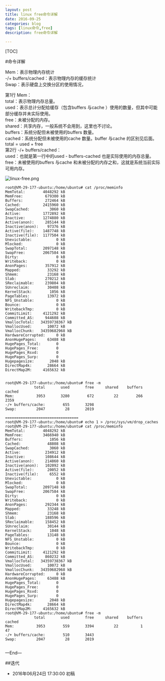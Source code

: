 ```yaml
---
layout: post
title: linux free命令详解
date: 2016-09-25
categories: blog
tags: [linux命令,free]
description: free命令详解

---
```



[TOC]

#命令详解

Mem：表示物理内存统计   
-/+ buffers/cached：表示物理内存的缓存统计   
Swap：表示硬盘上交换分区的使用情况，  
 
第1行  Mem：  
total：表示物理内存总量。   
used：表示总计分配给缓存（包含buffers 与cache ）使用的数量，但其中可能部分缓存并未实际使用。   
free：未被分配的内存。   
shared：共享内存，一般系统不会用到，这里也不讨论。   
buffers：系统分配但未被使用的buffers 数量。   
cached：系统分配但未被使用的cache 数量。buffer 与cache 的区别见后面。   
total = used + free    
第2行   -/+ buffers/cached：  
used：也就是第一行中的used - buffers-cached   也是实际使用的内存总量。   
free：未被使用的buffers 与cache 和未被分配的内存之和，这就是系统当前实际可用内存。  

![linux-free.png](http://7xpyze.com1.z0.glb.clouddn.com/linux-free.png)


```
root@VM-29-177-ubuntu:/home/ubuntu# cat /proc/meminfo
MemTotal:        4048292 kB
MemFree:          679300 kB
Buffers:          272464 kB
Cached:          2415960 kB
SwapCached:         3060 kB
Active:          1772892 kB
Inactive:        1274880 kB
Active(anon):     285144 kB
Inactive(anon):    97376 kB
Active(file):    1487748 kB
Inactive(file):  1177504 kB
Unevictable:           0 kB
Mlocked:               0 kB
SwapTotal:       2097148 kB
SwapFree:        2067584 kB
Dirty:                 0 kB
Writeback:             0 kB
AnonPages:        357912 kB
Mapped:            33292 kB
Shmem:             23168 kB
Slab:             270212 kB
SReclaimable:     239804 kB
SUnreclaim:        30408 kB
KernelStack:        1056 kB
PageTables:        13972 kB
NFS_Unstable:          0 kB
Bounce:                0 kB
WritebackTmp:          0 kB
CommitLimit:     4121292 kB
Committed_AS:     944608 kB
VmallocTotal:   34359738367 kB
VmallocUsed:       10072 kB
VmallocChunk:   34359682968 kB
HardwareCorrupted:     0 kB
AnonHugePages:     63488 kB
HugePages_Total:       0
HugePages_Free:        0
HugePages_Rsvd:        0
HugePages_Surp:        0
Hugepagesize:       2048 kB
DirectMap4k:       28664 kB
DirectMap2M:     4165632 kB


root@VM-29-177-ubuntu:/home/ubuntu# free -m
             total       used       free     shared    buffers     cached
Mem:          3953       3280        672         22        266       2359
-/+ buffers/cache:        655       3298
Swap:         2047         28       2019

=================================
root@VM-29-177-ubuntu:/home/ubuntu# echo 1 > /proc/sys/vm/drop_caches
root@VM-29-177-ubuntu:/home/ubuntu# cat /proc/meminfo
MemTotal:        4048292 kB
MemFree:         3466940 kB
Buffers:            1056 kB
Cached:            48808 kB
SwapCached:         3060 kB
Active:           234912 kB
Inactive:         108644 kB
Active(anon):     214860 kB
Inactive(anon):   102092 kB
Active(file):      20052 kB
Inactive(file):     6552 kB
Unevictable:           0 kB
Mlocked:               0 kB
SwapTotal:       2097148 kB
SwapFree:        2067584 kB
Dirty:                 0 kB
Writeback:             0 kB
AnonPages:        292344 kB
Mapped:            33248 kB
Shmem:             23168 kB
Slab:             188596 kB
SReclaimable:     158452 kB
SUnreclaim:        30144 kB
KernelStack:        1048 kB
PageTables:        13148 kB
NFS_Unstable:          0 kB
Bounce:                0 kB
WritebackTmp:          0 kB
CommitLimit:     4121292 kB
Committed_AS:     860232 kB
VmallocTotal:   34359738367 kB
VmallocUsed:       10072 kB
VmallocChunk:   34359682968 kB
HardwareCorrupted:     0 kB
AnonHugePages:     63488 kB
HugePages_Total:       0
HugePages_Free:        0
HugePages_Rsvd:        0
HugePages_Surp:        0
Hugepagesize:       2048 kB
DirectMap4k:       28664 kB
DirectMap2M:     4165632 kB
root@VM-29-177-ubuntu:/home/ubuntu# free -m
             total       used       free     shared    buffers     cached
Mem:          3953        559       3394         22          1         47
-/+ buffers/cache:        510       3443
Swap:         2047         28       2019


```


—End—



##迭代


* 2016年06月24日 17:30:00 初稿
